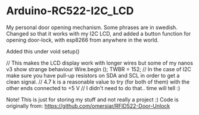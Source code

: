 # Arduino-RC522-I2C_LCD
My personal door opening mechanism.
Some phrases are in swedish.
Changed so that it works with my I2C LCD,
and added a button function for opening door-lock,
with esp8266 from anywhere in the world.

Added this under void setup()

  // This makes the LCD display work with longer wires but some of my nanos v3 show strange behaviour
  Wire.begin ();
  TWBR = 152;
  // In the case of I2C make sure you have pull-up resistors on SDA and SCL in order to get a clean signal.
  // 4.7 k is a reasonable value to try (for both of them) with the other ends connected to +5 V
  // I didn't need to do that.. time will tell :)


Note!
This is just for storing my stuff and not really a project :)
Code is originally from:
https://github.com/omersiar/RFID522-Door-Unlock

